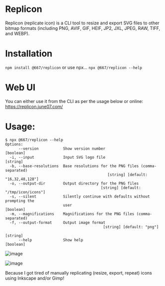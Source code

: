 # Replicon
Replicon (replicate icon) is a CLI tool to resize and export SVG files to other bitmap formats (including PNG, AVIF, GIF, HEIF, JP2, JXL, JPEG, RAW, TIFF, and WEBP).

# Installation

`npm install @667/replicon`
or use npx...
`npx @667/replicon --help`

# Web UI
You can either use it from the CLI as per the usage below or online:
https://replicon.june07.com/

# Usage:
```
$ npx @667/replicon --help
Options:
      --version           Show version number                          [boolean]
  -i, --input             Input SVG logo file                           [string]
  -b, --base-resolutions  Base resolutions for the PNG files (comma-separated)
                                              [string] [default: "16,32,48,128"]
  -o, --output-dir        Output directory for the PNG files
                                           [string] [default: "/tmp/icon/icons"]
  -s, --silent            Silently continue with defaults without prompting the
                          user                                         [boolean]
  -m, --magnifications    Magnifications for the PNG files (comma-separated)
  -f, --output-format     Output image format
                                            [string] [default: "png"]
                                                                        [string]
      --help              Show help                                    [boolean]
```
![image](https://github.com/june07/replicon/assets/11353590/84da004f-4caf-4ae2-aabe-78f1de0e1301)

![image](https://github.com/june07/replicon/assets/11353590/919fd2c5-9d8c-4ec5-b3c0-0b9e8188e281)

Because I got tired of manually replicating (resize, export, repeat) icons using Inkscape and/or Gimp!

